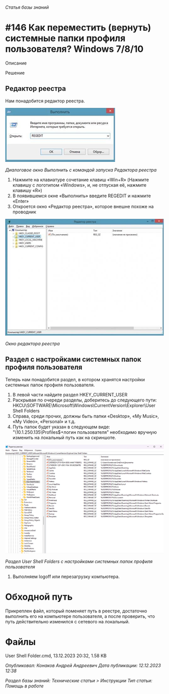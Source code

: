 _Статья базы знаний_

# #146 Как переместить (вернуть) системные папки профиля пользователя? Windows 7/8/10

Описание

Решение

## Редактор реестра

Нам понадобится редактор реестра.

![Как переместить (вернуть) системные папки профиля пользователя_ Windows 7_8_10](<Как переместить (вернуть) системные папки профиля пользователя_ Windows 7_8_10.jpeg>)

_Диалоговое окно Выполнить с командой запуска Редактора реестра_

1. Нажмите на клавиатуре сочетание клавиш «Win+R» (Нажмите клавишу с логотипом «Windows», и, не отпуская её, нажмите клавишу «R»)
2. В появившемся окне «Выполнить» введите REGEDIT и нажмите «Enter»
3. Откроется окно «Редактор реестра», которое внешне похоже на проводник

![Как переместить (вернуть) системные папки профиля пользователя_ Windows 7_8_10](<Как переместить (вернуть) системные папки профиля пользователя_ Windows 7_8_10 1.jpeg>)

_Окно редактора реестра_

## Раздел с настройками системных папок профиля пользователя

Теперь нам понадобится раздел, в котором хранятся настройки системных папок профиля пользователя.

1. В левой части найдите раздел HKEY_CURRENT_USER
2. Раскрывая по очереди разделы, доберитесь до следующего пути: HKCU\SOFTWARE\Microsoft\Windows\CurrentVersion\Explorer\User Shell Folders
3. Справа, среди прочих, должны быть папки «Desktop», «My Music», «My Video», «Personal» и т.д.
4. Путь папок будет указан в следующем виде: "\\10.1.250.135\Profiles$+логин пользователя" необходимо вручную изменить на локальный путь как на скриншоте.

![Как переместить (вернуть) системные папки профиля пользователя_ Windows 7_8_10](<Как переместить (вернуть) системные папки профиля пользователя_ Windows 7_8_10.png>)

_Раздел User Shell Folders с настройками системных папок профиля пользователя_

1. Выполняем logoff или перезагрузку компьютера.

# Обходной путь

Прикреплен файл, который поменяет путь в реестре, достаточно выполнить его на компьютере пользователя, а после проверить, что путь действительно изменился с сетевого на локальный.

# Файлы

User Shell Folder.cmd, 13.12.2023 20:32, 1.58 KB

_Опубликовал: Конаков Андрей Андреевич Дата публикации: 12.12.2023 12:38_

_Раздел базы знаний: Технические статьи > Инструкции Тип статьи: Помощь в работе_